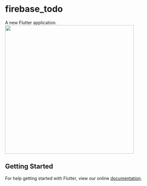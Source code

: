 # firebase_todo

A new Flutter application.
<img src="https://raw.githubusercontent.com/nitishk72/Flutter-Firebase-Todo/master/Screenshot_2018-04-20-00-57-35-267_tk.nitishk72.firebasetodo.firebasetodo.png" width=420 />
## Getting Started

For help getting started with Flutter, view our online
[documentation](https://flutter.io/).
